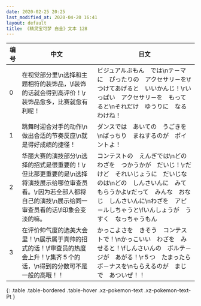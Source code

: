 ```yaml
---
date: 2020-02-25 20:25
last_modified_at: 2020-04-20 16:41
layout: default
title: 《精灵宝可梦 白金》文本 128
---
```

| 编号 | 中文 | 日文 |
| ---- | ---- | ---- |
| 0 | 在视觉部分里\n选择和主题相符的装饰品，\f装饰的话就会得到高评价！\r装饰品愈多，比赛就愈有利呢！ | ビジュアルぶもん　では\nテ－マに　ぴったりの　アクセサリ－を\fつけてあげると　いいかんじ！\rいっぱい　アクセサリ－を　もってると\nそれだけ　ゆうりに　なるわけね！ |
| 1 | 跳舞时迎合对手的动作\n做出合适的节奏反应\n就是得好成绩的捷径！ | ダンスでは　あいての　うごきを\nばっちり　まねするのが　ポイントよ！ |
| 2 | 华丽大赛的演技部分\n选择的招式是很重要的！\r但比那更重要的是\n选择将演技展示给哪位审查员看。\r因为若全部人都将自己的演技\n展示给同一审查员看的话\f印象会变淡的嘛。 | コンテストの　えんぎでは\nどの　わざを　つかうかが　だいじ！\rだけど　それいじょうに　だいじなのは\nどの　しんさいんに　みてもらうかよ\rだって　みんな　おなじ　しんさいんに\nわざを　アピ－ルしちゃうと\fいんしょうが　うすく　なっちゃうもん |
| 3 | 在评价帅气度的选美大会里！\n展示属于真帅的招式的话！\f审查员的热度会上升！\r集齐５个的话，\n得到的分数可不是一般的高哦！！ | かっこよさを　きそう　コンテストで！\nかっこいい　わざを　みせると！\fしんさいんの　ボルテ－ジが　あがる！\r５つ　たまったら　ボ－ナスを\nもらえるのが　まじで　あついぜ！！ |
{: .table .table-bordered .table-hover .xz-pokemon-text .xz-pokemon-text-Pt }